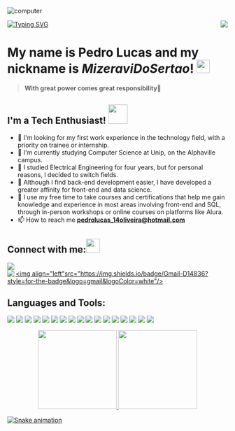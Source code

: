 ![computer](https://github.com/user-attachments/assets/c370e4ae-6bcd-4d7b-96be-44365c1eb1e2)


[![Typing SVG](https://readme-typing-svg.herokuapp.com?color=F77222&size=29&multiline=true&width=700&lines=Welcome+To+Pedro+Lucas+GitHub+Profile)](https://git.io/typing-svg)<img align="right" src="https://komarev.com/ghpvc/?username=MizeraviDoSertao&style=flat-square&color=blueviolet">

# My name is Pedro Lucas and my nickname is *MizeraviDoSertao*! <img src="https://github.com/TheDudeThatCode/TheDudeThatCode/blob/master/Assets/Mario_Hello_Big.gif" height="30px">
> **With great power comes great responsibility**💪
## I'm a Tech Enthusiast!</b>&nbsp;<img src="https://github.com/TheDudeThatCode/TheDudeThatCode/blob/master/Assets/Developer.gif?raw=true" height="44px">
- 🔭 I'm looking for my first work experience in the technology field, with a priority on trainee or internship.
- 🌱 I'm currently studying Computer Science at Unip, on the Alphaville campus.
- 🎒 I studied Electrical Engineering for four years, but for personal reasons, I decided to switch fields.
- 📘 Although I find back-end development easier, I have developed a greater affinity for front-end and data science.
- 🌵 I use my free time to take courses and certifications that help me gain knowledge and experience in most areas involving front-end and SQL, through in-person workshops or online courses on platforms like Alura.
- 📫 How to reach me **pedrolucas_14oliveira@hotmail.com**

## Connect with me:<img src="https://github.com/TheDudeThatCode/TheDudeThatCode/blob/master/Assets/Handshake.gif" height="32px">
  <a href="https://www.linkedin.com/in/pedro-lucas-oliveira-soares" target="_blank"><img loading="lazy" src="https://img.shields.io/badge/-LinkedIn-%230077B5?style=for-the-badge&logo=linkedin&logoColor=white" target="_blank"></a>   
  <a href="https://www.instagram.com/pedro_lucas.o.s/">
    <img align="left"  src="https://img.shields.io/badge/Instagram-E4405F?style=for-the-badge&logo=instagram&logoColor=white" />
  </a>
  <a href="mailto:contato@pedrolucas44oliveira@gmail.com">
  <img align="left"src="https://img.shields.io/badge/Gmail-D14836?style=for-the-badge&logo=gmail&logoColor=white"/>
   <br>


## Languages and Tools:
![](https://img.shields.io/badge/Java-ED8B00?style=for-the-badge&logo=java&logoColor=white)
![](https://img.shields.io/badge/MySQL-00000F?style=for-the-badge&logo=mysql&logoColor=white)
![](https://img.shields.io/badge/HTML-E34F26?style=for-the-badge&logo=html5&logoColor=white)
![](https://img.shields.io/badge/JavaScript-F7DF1E?style=for-the-badge&logo=javascript&logoColor=black)
![](https://img.shields.io/badge/CSS3-1572B6?style=for-the-badge&logo=css3&logoColor=white)
![](https://img.shields.io/badge/Markdown-000000?style=for-the-badge&logo=markdown&logoColor=white)
![](https://img.shields.io/badge/C-00599C?style=for-the-badge&logo=c&logoColor=white)
![](https://img.shields.io/badge/C%2B%2B-00599C?style=for-the-badge&logo=c%2B%2B&logoColor=white)
![](https://img.shields.io/badge/Python-FFFFFF?style=for-the-badge&logo=python&logoColor=darkgreen)
![](https://img.shields.io/badge/Node.js-339933?style=for-the-badge&logo=nodedotjs&logoColor=white")
![](https://img.shields.io/badge/React-20232A?style=for-the-badge&logo=react&logoColor=61DAFB")
![](https://img.shields.io/badge/next.js-000000?style=for-the-badge&logo=nextdotjs&logoColor=white")
![](https://img.shields.io/badge/Figma-F24E1E?style=for-the-badge&logo=figma&logoColor=white")
![](https://img.shields.io/badge/GitHub-100000?style=for-the-badge&logo=github&logoColor=white)
![](https://img.shields.io/badge/Git-F05032?style=for-the-badge&logo=git&logoColor=white)
![](https://img.shields.io/badge/Visual_Studio_Code-0078D4?style=for-the-badge&logo=visual%20studio%20code&logoColor=white)
![](https://img.shields.io/badge/Canva-%2320C4CB.svg?&style=for-the-badge&logo=Canva&logoColor=white)

<p align="center">
<a href="https://github.com/MizeraviDoSertao">
<img loading="lazy" height="180em" src="https://github-readme-stats.vercel.app/api/top-langs/?username=MizeraviDoSertao&layout=compact&langs_count=7&theme=dracula"/>
<img loading="lazy" height="180em" src="https://github-readme-stats.vercel.app/api?username=MizeraviDoSertao&show_icons=true&theme=dracula&include_all_commits=true&count_private=true"/>
</p>

![Snake animation](https://github.com/MizeraviDoSertao/MizeraviDoSertao/blob/output/github-contribution-grid-snake.svg)

